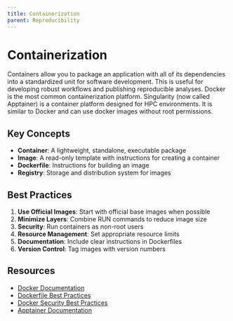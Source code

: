```yaml
---
title: Containerization
parent: Reproducibility
---
```


# Containerization

Containers allow you to package an application with all of its dependencies into a standardized unit for software development. This is useful for developing robust workflows and publishing reproducible analyses. Docker is the most common containerization platform. Singularity (now called Apptainer) is a container platform designed for HPC environments. It is similar to Docker and can use docker images without root permissions.

## Key Concepts

- **Container**: A lightweight, standalone, executable package
- **Image**: A read-only template with instructions for creating a container
- **Dockerfile**: Instructions for building an image
- **Registry**: Storage and distribution system for images

## Best Practices

1. **Use Official Images**: Start with official base images when possible
2. **Minimize Layers**: Combine RUN commands to reduce image size
3. **Security**: Run containers as non-root users
4. **Resource Management**: Set appropriate resource limits
5. **Documentation**: Include clear instructions in Dockerfiles
6. **Version Control**: Tag images with version numbers

## Resources

- [Docker Documentation](https://docs.docker.com/)
- [Dockerfile Best Practices](https://docs.docker.com/develop/develop-images/dockerfile_best-practices/)
- [Docker Security Best Practices](https://docs.docker.com/engine/security/)
- [Apptainer Documentation](https://apptainer.org/docs/)
